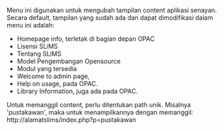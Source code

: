 Menu ini digunakan untuk mengubah tampilan content aplikasi senayan. Secara default, tampilan yang sudah ada dan dapat dimodifikasi dalam menu ini adalah:
- Homepage info, terletak di bagian depan OPAC
- Lisensi SLiMS
- Tentang SLiMS
- Model Pengembangan Opensource
- Modul yang tersedia
- Welcome to admin page, 
- Help on usage, pada OPAC.
- Library Information, juga ada pada OPAC.

Untuk memanggil content, perlu ditentukan path unik. Misalnya 'pustakawan', maka untuk menampilkannya dengan memanggil: http://alamatslims/index.php?p=pustakawan
